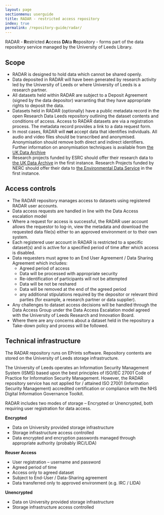 ```yaml
---
layout: page
sectionmenu: userguide
title: RADAR - restricted access repository
index: true
permalink: /repository-guide/radar/
---
```


RADAR - **R**estricted **A**ccess **DA**ta **R**epository - forms part of the data repository service managed by the University of Leeds Library.

## Scope
 
* RADAR is designed to hold data which cannot be shared openly. 
* Data deposited in RADAR will have been generated by research activity led by the University of Leeds or where University of Leeds is a research partner.  
* All datasets held within RADAR are subject to a Deposit Agreement (signed by the data depositor) warranting that they have appropriate rights to deposit the data.  
* Datasets held in RADAR (optionally) have a public metadata record in the open Research Data Leeds repository outlining the dataset contents and conditions of access.  Access to RADAR datasets are via a registration process. The metadata record provides a link to a data request form.
* In most cases, RADAR will **not** accept data that identifies individuals. All audio and video files should be transcribed and anonymised. Anonymisation should remove both direct and indirect identifiers. Further information on anonymisation techniques is available from [the UK Data Archive](https://ukdataservice.ac.uk/learning-hub/research-data-management/#anonymisation)
* Research projects funded by ESRC should offer their research data to [the UK Data Archive](https://ukdataservice.ac.uk/deposit-data) in the first instance. Research Projects funded by NERC should offer their data to [the Environmental Data Service](https://eds.ukri.org/environmental-data-service) in the first instance.

## Access controls 

* The RADAR repository manages access to datasets using registered RADAR user accounts. 
* Data access requests are handled in line with the Data Access escalation model  
* Where a request for access is successful, the RADAR user account allows the requestor to log-in, view the metadata and download the requested data file(s) either to an approved environment or to their own system. 
* Each registered user account in RADAR is restricted to a specific dataset(s) and is active for a specified period of time after which access is disabled. 
* Data requesters must agree to an End User Agreement / Data Sharing Agreement which includes: 
  * Agreed period of access 
  * Data will be processed with appropriate security 
  * Re-identification of participants will not be attempted 
  * Data will be not be reshared 
  * Data will be removed at the end of the agreed period 
  * any additional stipulations required by the depositor or relevant third parties (for example, a research partner or data supplier). 
* Any challenges to dataset access decisions will be handled through the Data Access Group under the Data Access Escalation model agreed with the University of Leeds Research and Innovation Board.  
* Where there are any concerns about a dataset held in the repository a Take-down policy and process will be followed. 

## Technical infrastructure 

The RADAR repository runs on EPrints software. Repository contents are stored on the University of Leeds storage infrastructure. 

The University of Leeds operates an Information Security Management System (ISMS) based upon the best principles of ISO/IEC 27001 Code of Practice for Information Security Management. However, the RADAR repository service has not applied for / attained  ISO 27001 (Information Security Management) accredited certification or compliance with the NHS Digital Information Governance Toolkit. 

RADAR includes two modes of storage – Encrypted or Unencrypted, both requiring user registration for data access.  

**Encrypted**

* Data on University provided storage infrastructure 
* Storage infrastructure access controlled 
* Data encrypted and encryption passwords managed through appropriate authority (probably IRC/LIDA) 

**Reuser Access**

* User registration – username and password 
* Agreed period of time 
* Access only to agreed dataset 
* Subject to End-User / Data-Sharing agreement 
* Data transferred only to approved environment (e.g. IRC / LIDA) 

**Unencrypted**

* Data on University provided storage infrastructure 
* Storage infrastructure access controlled 
